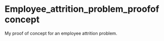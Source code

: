 # Employee_attrition_problem_proofofconcept

My proof of concept for an employee attrition problem.
